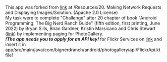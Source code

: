 This app was forked from [link](https://www.bignerdranch.com/android-5e-solutions) at /Resources/20. Making Network Requests and Displaying Images/Solution. (Apache 2.0 License)  
My task were to complete "Challenge" after 20 chapter of book "Android Programming: The Big Nerd Ranch Guide" (fifth edition, first printing, June 2022) by Bryan Sills, Brian Gardner, Kristin Marsicano and Chris Stewart ([link](https://bignerdranch.com/books/android-programming-the-big-nerd-ranch-guide-5th-edition/)) by implementing paging for PhotoGallery.  
***!The app needs you to apply for an API key!*** for Flickr Services on [link](https://www.flickr.com/services/api/misc.api_keys.html) and insert it in app/src/main/java/com/bignerdranch/android/photogallery/api/FlickrApi.kt file!  
